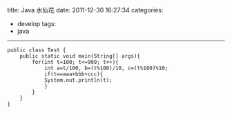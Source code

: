 title: Java 水仙花
date: 2011-12-30 16:27:34
categories:
- develop
tags:
- java
---
```
public class Test {
    public static void main(String[] args){
        for(int t=100; t<=999; t++){
            int a=t/100, b=(t%100)/10, c=(t%100)%10;
            if(t==aaa+bbb+ccc){
            System.out.println(t);
            }
        }
    }
}
```